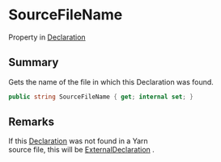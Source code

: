 # SourceFileName

Property in [Declaration](yarn.compiler.declaration.md)

## Summary

Gets the name of the file in which this Declaration was found.

```csharp
public string SourceFileName { get; internal set; }
```

## Remarks

If this [Declaration](yarn.compiler.declaration.md) was not found in a Yarn\
source file, this will be [ExternalDeclaration](yarn.compiler.declaration.externaldeclaration.md) .
